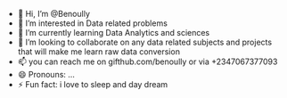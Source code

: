 - 👋 Hi, I’m @Benoully
- 👀 I’m interested in Data related problems
- 🌱 I’m currently learning Data Analytics and sciences
- 💞️ I’m looking to collaborate on any data related subjects and projects that will make me learn raw data conversion
- 📫 you can reach me on gifthub.com/benoully or via +2347067377093
- 😄 Pronouns: ...
- ⚡ Fun fact: i love to sleep and day dream

<!---
Benoully/Benoully is a ✨ special ✨ repository because its `README.md` (this file) appears on your GitHub profile.
You can click the Preview link to take a look at your changes.
--->
